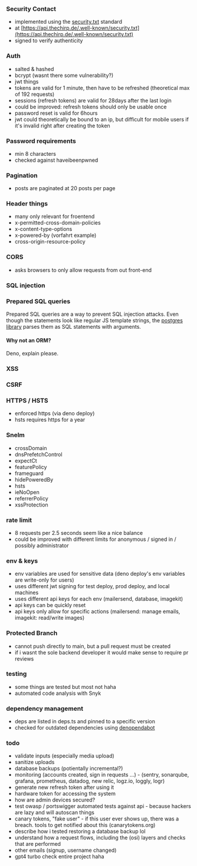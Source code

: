 ### Security Contact
- implemented using the [security.txt](https://securitytxt.org) standard
- at [https://api.thechirp.de/.well-known/security.txt](https://api.thechirp.de/.well-known/security.txt)
- signed to verify authenticity

### Auth
- salted & hashed
- bcrypt (wasnt there some vulnerability?)
- jwt things
- tokens are valid for 1 minute, then have to be refreshed (theoretical max of 192 requests)
- sessions (refresh tokens) are valid for 28days after the last login
- could be improved: refresh tokens should only be usable once
- password reset is valid for 6hours
- jwt could theoretically be bound to an ip, but difficult for mobile users if it's invalid right after creating the token

### Password requirements
- min 8 characters
- checked against haveibeenpwned

### Pagination
- posts are paginated at 20 posts per page

### Header things
- many only relevant for froentend
- x-permitted-cross-domain-policies
- x-content-type-options
- x-powered-by (vorfahrt example)
- cross-origin-resource-policy

### CORS
- asks browsers to only allow requests from out front-end

### SQL injection

### Prepared SQL queries
Prepared SQL queries are a way to prevent SQL injection attacks.
Even though the statements look like regular JS template strings, the [postgres library](https://deno-postgres.com/#/?id=template-strings) parses them as SQL statements with arguments.

#### Why not an ORM?
Deno, explain please.

### XSS

### CSRF

### HTTPS / HSTS
- enforced https (via deno deploy)
- hsts requires https for a year

### Snelm
- crossDomain
- dnsPrefetchControl
- expectCt
- featurePolicy
- frameguard
- hidePoweredBy
- hsts
- ieNoOpen
- referrerPolicy
- xssProtection

### rate limit
- 8 requests per 2.5 seconds seem like a nice balance
- could be improved with different limits for anonymous / signed in / possibly administrator

### env & keys
- env variables are used for sensitive data (deno deploy's env variables are write-only for users)
- uses different jwt signing for test deploy, prod deploy, and local machines
- uses different api keys for each env (mailersend, database, imagekit)
- api keys can be quickly reset
- api keys only allow for specific actions (mailersend: manage emails, imagekit: read/write images)

### Protected Branch
- cannot push directly to main, but a pull request must be created
- if i wasnt the sole backend developer it would make sense to require pr reviews

### testing
- some things are tested but most not haha
- automated code analysis with Snyk 

### dependency management
- deps are listed in deps.ts and pinned to a specific version
- checked for outdated dependencies using [denopendabot](https://github.com/hasundue/denopendabot)

### todo
- validate inputs (especially media upload)
- sanitize uploads
- database backups (potientally incremental?)
- monitoring (accounts created, sign in requests ...) - (sentry, sonarqube, grafana, prometheus, datadog, new relic, logz.io, loggly, logr)
- generate new refresh token after using it
- hardware token for accessing the system
- how are admin devices secured?
- test owasp / portswigger automated tests against api - because hackers are lazy and will autoscan things
- canary tokens, "fake user" - if this user ever shows up, there was a breach. tools to get notified about this (canarytokens.org)
- describe how i tested restoring a database backup lol
- understand how a request flows, including the (osi) layers and checks that are performed
- other emails (signup, username changed)
- gpt4 turbo check entire project haha